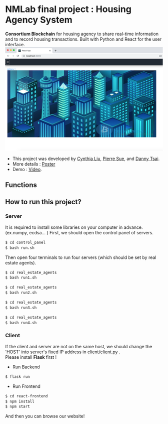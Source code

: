 # NMLab final project : Housing Agency System
**Consortium Blockchain** for housing agency to share real-time information and to record housing transactions. Built with Python and React for the user interface.
![image](https://github.com/CynthiaYLiu/blockchain-housing-agency/blob/master/img/home.png)

* This project was developed by [Cynthia Liu](https://github.com/CynthiaYLiu), [Pierre Sue](https://github.com/PierreSu), and [Danny Tsai](https://github.com/dannyInc).<br>
* More details : [Poster](https://github.com/CynthiaYLiu/blockchain-housing-agency/blob/master/report/Fianl_poster.pdf) 
* Demo : [Video](https://www.youtube.com/watch?v=ujUNZ1e1UBQ&feature=youtu.be).


## Functions



## How to run this project?

### Server
It is required to install some libraries on your computer in advance. (ex.numpy, ecdsa... )
First, we should open the control panel of servers.
```bash
$ cd control_panel
$ bash run.sh
```

Then open four terminals to run four servers (which should be set by real estate agents).
```bash
$ cd real_estate_agents
$ bash run1.sh
```
```bash
$ cd real_estate_agents
$ bash run2.sh
```
```bash
$ cd real_estate_agents
$ bash run3.sh
```
```bash
$ cd real_estate_agents
$ bash run4.sh
```

### Client
If the client and server are not on the same host, we should change the 'HOST' into server's fixed IP address in client/client.py . <br>
Please install **Flask** first !

* Run Backend
```bash
$ flask run 
```

* Run Frontend
```bash
$ cd react-frontend
$ npm install
$ npm start
```
And then you can browse our website!
